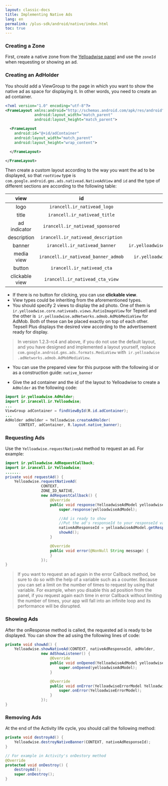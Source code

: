 ```yaml
---
layout: classic-docs
title: Implementing Native Ads
lang: en
permalink: /plus-sdk/android/native/index.html
toc: true
---
```

### Creating a Zone
First, create a native zone from the [Yelloadwise panel](https://dashboard.irancell.ir/) and use the `zoneId` when requesting or showing an ad.

### Creating an AdHolder
You should add a ViewGroup to the page in which you want to show the native ad as space for displaying it. In other words, you need to create an ad container.

```xml
<?xml version="1.0" encoding="utf-8"?>
<FrameLayout xmlns:android="http://schemas.android.com/apk/res/android"
             android:layout_width="match_parent"
             android:layout_height="match_parent">

  <FrameLayout
    android:id="@+id/adContainer"
    android:layout_width="match_parent"
    android:layout_height="wrap_content">

  </FrameLayout>

</FrameLayout>
````

Then create a custom layout according to the way you want the ad to be displayed, so that `rootView` type is` com.google.android.gms.ads.nativead.NativeAdView` and `id` and the type of different sections are according to the following table:

|       view       |              id              | type  |
|:------------:|:----------------------------:|:-:|
|     logo     |     `irancell.ir_nativead_logo`    | `ImageView`  |
|     title    |    `irancell.ir_nativead_title`    | `TextView`  |
| ad indicator |  `irancell.ir_nativead_sponsored`  | `View`  |
|  description | `irancell.ir_nativead_description` | `TextView`  |
|    banner    |    `irancell.ir_nativead_banner`   | `ir.yelloadwise.core.nativeads.views.RatioImageView`  |
|  media view  |`irancell.ir_nativead_banner_admob` | `ir.yelloadwise.adNetworks.admob.AdMobMediaView`  |
|    button    |     `irancell.ir_nativead_cta`     | `TextView`  |
|    clickable view    |     `irancell.ir_nativead_cta_view`     | `View`  |


* If there is no button for clicking, you can use **clickable view**.
* View types could be inheriting from the aforementioned types.
* You should specify 2 views to display the ad photo. One of them is `ir.yelloadwise.core.nativeads.views.RatioImageView` for Tepsell and the other is` ir.yelloadwise.adNetworks.admob.AdMobMediaView` for AdMob. Both of these can be placed exactly on top of each other. Tepsell Plus displays the desired view according to the advertisement ready for display.
> In version 1.2.3-rc4 and above, if you do not use the default layout, and you have designed and implemented a layout yourself, replace `com.google.android.gms.ads.formats.MediaView` with` ir.yelloadwise .adNetworks.admob.AdMobMediaView`.
* You can use the prepared view for this purpose with the following id or as a construction guide:
`native_banner`

* Give the ad container and the id of the layout to Yelloadwise to create a `AdHolder` as the following code:

```java
import ir.yelloadwise.AdHolder;
import ir.irancell.ir.Yelloadwise;
...
ViewGroup adContainer = findViewById(R.id.adContainer);
...
AdHolder adHolder = Yelloadwise.createAdHolder(
      CONTEXT, adContainer, R.layout.native_banner);
```

### Requesting Ads
Use the `Yelloadwise.requestNativeAd` method to request an ad. For example:

```java
import ir.yelloadwise.AdRequestCallback;
import ir.irancell.ir.Yelloadwise;
.......
private void requestAd() {
    Yelloadwise.requestNativeAd(
                CONTEXT,
                ZONE_ID_NATIVE,
                new AdRequestCallback() {
                    @Override
                    public void response(YelloadwiseAdModel yelloadwiseAdModel) {
                        super.response(yelloadwiseAdModel);

                        //Ad is ready to show
                        //Put the ad's responseId to your responseId variable
                        nativeAdResponseId = yelloadwiseAdModel.getResponseId();
                        showAd();
                    }

                    @Override
                    public void error(@NonNull String message) {
                    }
                });
}
```

> If you want to request an ad again in the error Callback method, be sure to do so with the help of a variable such as a counter. Because you can set a limit on the number of times to request by using that variable. For example, when you disable this ad position from the panel, if you request again each time in error Callback without limiting the number of times, your app will fall into an infinite loop and its performance will be disrupted.

### Showing Ads
After the onResponse method is called, the requested ad is ready to be displayed. You can show the ad using the following lines of code:

```java
private void showAd() {
    Yelloadwise.showNativeAd(CONTEXT, nativeAdResponseId, adHolder,
                new AdShowListener() {
                    @Override
                    public void onOpened(YelloadwiseAdModel yelloadwiseAdModel) {
                        super.onOpened(yelloadwiseAdModel);
                    }

                    @Override
                    public void onError(YelloadwiseErrorModel YelloadwiseErrorModel) {
                        super.onError(YelloadwiseErrorModel);
                    }
                });
}
```

### Removing Ads
At the end of the Activity life cycle, you should call the following method:

```java
private void destroyAd() {
    Yelloadwise.destroyNativeBanner(CONTEXT, nativeAdResponseId);
}

// For example in Activity's onDestory method
@Override
protected void onDestroy() {
    destroyAd();
    super.onDestroy();
}
```
